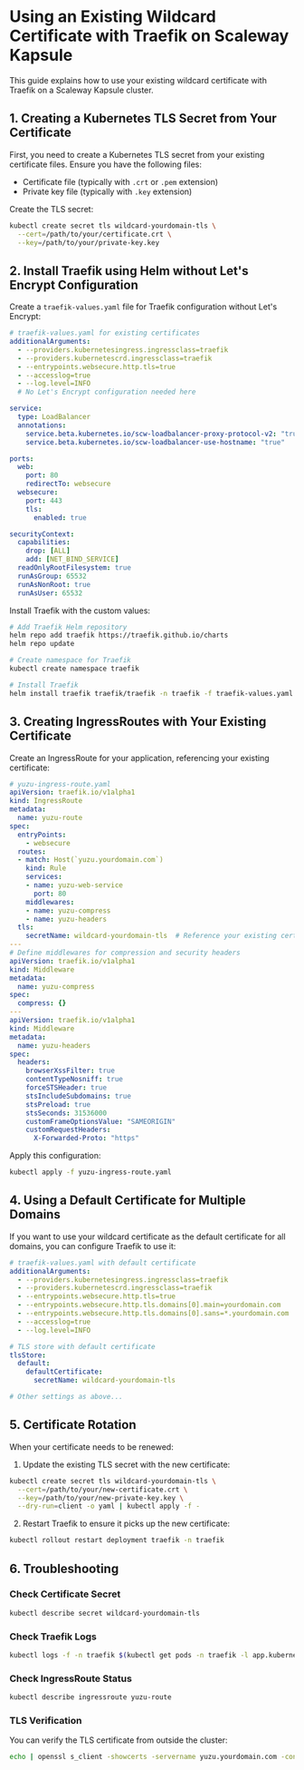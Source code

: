 # Using an Existing Wildcard Certificate with Traefik on Scaleway Kapsule

This guide explains how to use your existing wildcard certificate with Traefik on a Scaleway Kapsule cluster.

## 1. Creating a Kubernetes TLS Secret from Your Certificate

First, you need to create a Kubernetes TLS secret from your existing certificate files. Ensure you have the following files:
- Certificate file (typically with `.crt` or `.pem` extension)
- Private key file (typically with `.key` extension)

Create the TLS secret:

```bash
kubectl create secret tls wildcard-yourdomain-tls \
  --cert=/path/to/your/certificate.crt \
  --key=/path/to/your/private-key.key
```

## 2. Install Traefik using Helm without Let's Encrypt Configuration

Create a `traefik-values.yaml` file for Traefik configuration without Let's Encrypt:

```yaml
# traefik-values.yaml for existing certificates
additionalArguments:
  - --providers.kubernetesingress.ingressclass=traefik
  - --providers.kubernetescrd.ingressclass=traefik
  - --entrypoints.websecure.http.tls=true
  - --accesslog=true
  - --log.level=INFO
  # No Let's Encrypt configuration needed here

service:
  type: LoadBalancer
  annotations:
    service.beta.kubernetes.io/scw-loadbalancer-proxy-protocol-v2: "true"
    service.beta.kubernetes.io/scw-loadbalancer-use-hostname: "true"

ports:
  web:
    port: 80
    redirectTo: websecure
  websecure:
    port: 443
    tls:
      enabled: true

securityContext:
  capabilities:
    drop: [ALL]
    add: [NET_BIND_SERVICE]
  readOnlyRootFilesystem: true
  runAsGroup: 65532
  runAsNonRoot: true
  runAsUser: 65532
```

Install Traefik with the custom values:

```bash
# Add Traefik Helm repository
helm repo add traefik https://traefik.github.io/charts
helm repo update

# Create namespace for Traefik
kubectl create namespace traefik

# Install Traefik
helm install traefik traefik/traefik -n traefik -f traefik-values.yaml
```

## 3. Creating IngressRoutes with Your Existing Certificate

Create an IngressRoute for your application, referencing your existing certificate:

```yaml
# yuzu-ingress-route.yaml
apiVersion: traefik.io/v1alpha1
kind: IngressRoute
metadata:
  name: yuzu-route
spec:
  entryPoints:
    - websecure
  routes:
  - match: Host(`yuzu.yourdomain.com`)
    kind: Rule
    services:
    - name: yuzu-web-service
      port: 80
    middlewares:
    - name: yuzu-compress
    - name: yuzu-headers
  tls:
    secretName: wildcard-yourdomain-tls  # Reference your existing certificate secret
---
# Define middlewares for compression and security headers
apiVersion: traefik.io/v1alpha1
kind: Middleware
metadata:
  name: yuzu-compress
spec:
  compress: {}
---
apiVersion: traefik.io/v1alpha1
kind: Middleware
metadata:
  name: yuzu-headers
spec:
  headers:
    browserXssFilter: true
    contentTypeNosniff: true
    forceSTSHeader: true
    stsIncludeSubdomains: true
    stsPreload: true
    stsSeconds: 31536000
    customFrameOptionsValue: "SAMEORIGIN"
    customRequestHeaders:
      X-Forwarded-Proto: "https"
```

Apply this configuration:

```bash
kubectl apply -f yuzu-ingress-route.yaml
```

## 4. Using a Default Certificate for Multiple Domains

If you want to use your wildcard certificate as the default certificate for all domains, you can configure Traefik to use it:

```yaml
# traefik-values.yaml with default certificate
additionalArguments:
  - --providers.kubernetesingress.ingressclass=traefik
  - --providers.kubernetescrd.ingressclass=traefik
  - --entrypoints.websecure.http.tls=true
  - --entrypoints.websecure.http.tls.domains[0].main=yourdomain.com
  - --entrypoints.websecure.http.tls.domains[0].sans=*.yourdomain.com
  - --accesslog=true
  - --log.level=INFO

# TLS store with default certificate
tlsStore:
  default:
    defaultCertificate:
      secretName: wildcard-yourdomain-tls

# Other settings as above...
```

## 5. Certificate Rotation

When your certificate needs to be renewed:

1. Update the existing TLS secret with the new certificate:

```bash
kubectl create secret tls wildcard-yourdomain-tls \
  --cert=/path/to/your/new-certificate.crt \
  --key=/path/to/your/new-private-key.key \
  --dry-run=client -o yaml | kubectl apply -f -
```

2. Restart Traefik to ensure it picks up the new certificate:

```bash
kubectl rollout restart deployment traefik -n traefik
```

## 6. Troubleshooting

### Check Certificate Secret

```bash
kubectl describe secret wildcard-yourdomain-tls
```

### Check Traefik Logs

```bash
kubectl logs -f -n traefik $(kubectl get pods -n traefik -l app.kubernetes.io/name=traefik -o jsonpath='{.items[0].metadata.name}')
```

### Check IngressRoute Status

```bash
kubectl describe ingressroute yuzu-route
```

### TLS Verification

You can verify the TLS certificate from outside the cluster:

```bash
echo | openssl s_client -showcerts -servername yuzu.yourdomain.com -connect yuzu.yourdomain.com:443 2>/dev/null | openssl x509 -inform pem -noout -text
```
